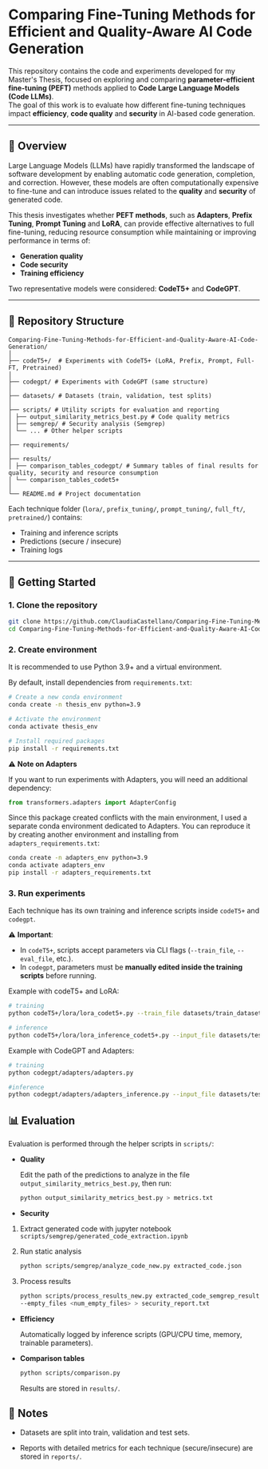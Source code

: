 # Comparing Fine-Tuning Methods for Efficient and Quality-Aware AI Code Generation

This repository contains the code and experiments developed for my Master's Thesis, focused on exploring and comparing **parameter-efficient fine-tuning (PEFT)** methods applied to **Code Large Language Models (Code LLMs)**.  
The goal of this work is to evaluate how different fine-tuning techniques impact **efficiency**, **code quality** and **security** in AI-based code generation.

---

## 📖 Overview

Large Language Models (LLMs) have rapidly transformed the landscape of software development by enabling automatic code generation, completion, and correction. However, these models are often computationally expensive to fine-tune and can introduce issues related to the **quality** and **security** of generated code.  

This thesis investigates whether **PEFT methods**, such as **Adapters**, **Prefix Tuning**, **Prompt Tuning** and **LoRA**, can provide effective alternatives to full fine-tuning, reducing resource consumption while maintaining or improving performance in terms of:

- **Generation quality**  
- **Code security**  
- **Training efficiency**

Two representative models were considered: **CodeT5+** and **CodeGPT**.

---

## 📂 Repository Structure

```
Comparing-Fine-Tuning-Methods-for-Efficient-and-Quality-Aware-AI-Code-Generation/
│
├── codeT5+/  # Experiments with CodeT5+ (LoRA, Prefix, Prompt, Full-FT, Pretrained)
│ 
├── codegpt/ # Experiments with CodeGPT (same structure)
│
├── datasets/ # Datasets (train, validation, test splits)
│
├── scripts/ # Utility scripts for evaluation and reporting
│ ├── output_similarity_metrics_best.py # Code quality metrics
│ ├── semgrep/ # Security analysis (Semgrep)
│ └── ... # Other helper scripts
│
├── requirements/ 
│
├── results/ 
│ ├── comparison_tables_codegpt/ # Summary tables of final results for quality, security and resource consumption
│ └── comparison_tables_codet5+
│
└── README.md # Project documentation
```

Each technique folder (`lora/`, `prefix_tuning/`, `prompt_tuning/`, `full_ft/`, `pretrained/`) contains:
- Training and inference scripts  
- Predictions (secure / insecure)  
- Training logs  

---

## 🚀 Getting Started

### 1. Clone the repository
```bash
git clone https://github.com/ClaudiaCastellano/Comparing-Fine-Tuning-Methods-for-Efficient-and-Quality-Aware-AI-Code-Generation.git
cd Comparing-Fine-Tuning-Methods-for-Efficient-and-Quality-Aware-AI-Code-Generation
```

### 2. Create environment
It is recommended to use Python 3.9+ and a virtual environment.

By default, install dependencies from `requirements.txt`:

```bash
# Create a new conda environment
conda create -n thesis_env python=3.9

# Activate the environment
conda activate thesis_env

# Install required packages
pip install -r requirements.txt
```

⚠️ **Note on Adapters**

If you want to run experiments with Adapters, you will need an additional dependency:
```python
from transformers.adapters import AdapterConfig
```
Since this package created conflicts with the main environment, I used a separate conda environment dedicated to Adapters.
You can reproduce it by creating another environment and installing from `adapters_requirements.txt`:
```bash
conda create -n adapters_env python=3.9
conda activate adapters_env
pip install -r adapters_requirements.txt
```

### 3. Run experiments
Each technique has its own training and inference scripts inside `codeT5+` and `codegpt`.

⚠️ **Important**:  
- In `codeT5+`, scripts accept parameters via CLI flags (`--train_file`, `--eval_file`, etc.).  
- In `codegpt`, parameters must be **manually edited inside the training scripts** before running.  

Example with codeT5+ and LoRA:
```bash
# training
python codeT5+/lora/lora_codet5+.py --train_file datasets/train_datasets/train_secure.jsonl --eval_file datasets/validation_datasets/validation_secure.jsonl 

# inference
python codeT5+/lora/lora_inference_codet5+.py --input_file datasets/test_datasets/test_secure.jsonl --output_file predictions_secure.jsonl --model_name model_checkpoint/
```
Example with CodeGPT and Adapters: 
```bash
# training
python codegpt/adapters/adapters.py 

#inference
python codegpt/adapters/adapters_inference.py --input_file datasets/test_datasets/test_secure.jsonl --output_file predictions_secure.jsonl --model_name model_checkpoint/
```


## 📊 Evaluation

Evaluation is performed through the helper scripts in `scripts/`:

- **Quality**

  Edit the path of the predictions to analyze in the file `output_similarity_metrics_best.py`, then run:
  ```bash
  python output_similarity_metrics_best.py > metrics.txt
  ```
    

- **Security**
1. Extract generated code with jupyter notebook `scripts/semgrep/generated_code_extraction.ipynb`
  
2. Run static analysis
    ```bash
    python scripts/semgrep/analyze_code_new.py extracted_code.json
    ```

3. Process results
    ```bash 
    python scripts/process_results_new.py extracted_code_semgrep_result_batch <num_batches> \
    --empty_files <num_empty_files> > security_report.txt
      ```

- **Efficiency**

  Automatically logged by inference scripts (GPU/CPU time, memory, trainable parameters).

- **Comparison tables**
  ```bash
  python scripts/comparison.py
  ```
   Results are stored in `results/`.


## 📑 Notes

- Datasets are split into train, validation and test sets.

- Reports with detailed metrics for each technique (secure/insecure) are stored in `reports/`.



